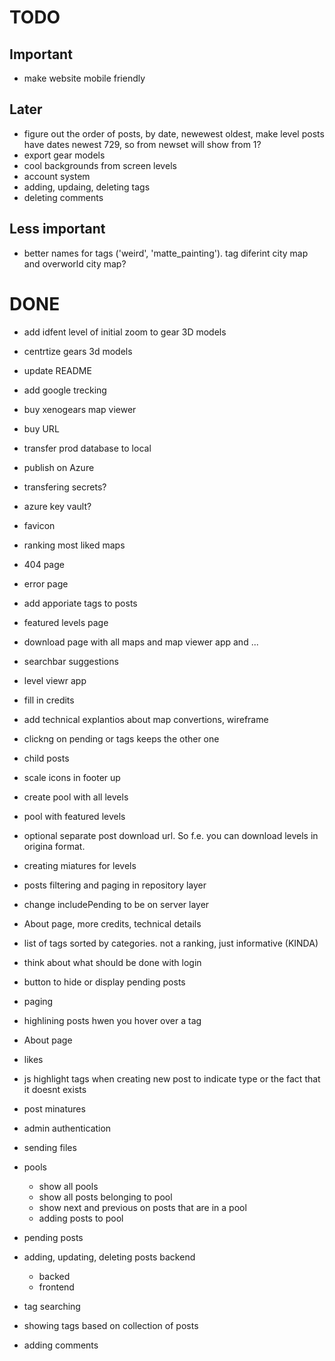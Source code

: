 # TODO

## Important

- make website mobile friendly


## Later
- figure out the order of posts, by date, newewest oldest, make level posts have dates newest 729, so from newset will show from 1?
- export gear models
- cool backgrounds from screen levels
- account system
- adding, updaing, deleting tags
- deleting comments

## Less important
- better names for tags ('weird', 'matte_painting'). tag diferint city map and overworld city map?


# DONE
- add idfent level of initial zoom to gear 3D models 
- centrtize gears 3d models
- update README
- add google trecking
- buy xenogears map viewer
- buy URL
- transfer prod database to local
- publish on Azure
- transfering secrets?
- azure key vault?
- favicon
- ranking most liked maps
- 404 page
- error page
- add apporiate tags to posts
- featured levels page
- download page with all maps and map viewer app and ...
- searchbar suggestions
- level viewr app
- fill in credits
- add technical explantios about map convertions, wireframe 
- clickng on pending or tags keeps the other one
- child posts
- scale icons in footer up
- create pool with all levels
- pool with featured levels
- optional separate post download url. So f.e. you can download levels in origina format.
- creating miatures for levels
- posts filtering and paging in repository layer
- change includePending to be on server layer
- About page, more credits, technical details
- list of tags sorted by categories. not a ranking, just informative (KINDA)
- think about what should be done with login 
- button to hide or display pending posts
- paging
- highlining posts hwen you hover over a tag
- About page
- likes
- js highlight tags when creating new post to indicate type or the fact that it doesnt exists
- post minatures
- admin authentication
- sending files
- pools
	- show all pools
	- show all posts belonging to pool
	- show next and previous on posts that are in a pool
	- adding posts to pool

- pending posts

- adding, updating, deleting posts backend
	- backed
	- frontend


- tag searching 
- showing tags based on collection of posts

- adding comments